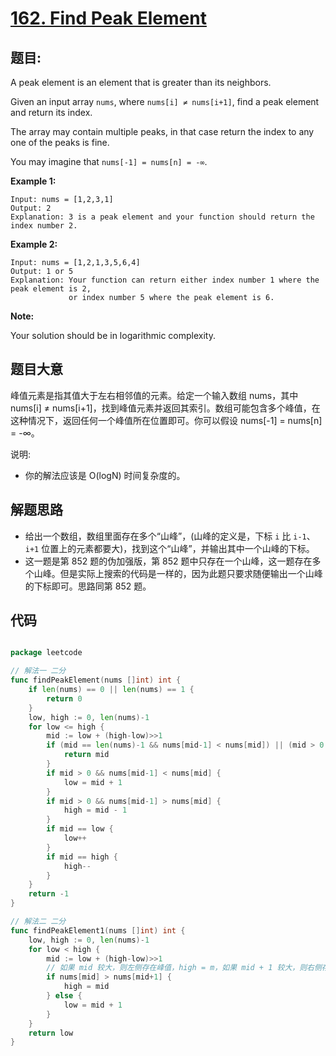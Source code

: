 # [162. Find Peak Element](https://leetcode.com/problems/find-peak-element/)


## 题目:

A peak element is an element that is greater than its neighbors.

Given an input array `nums`, where `nums[i] ≠ nums[i+1]`, find a peak element and return its index.

The array may contain multiple peaks, in that case return the index to any one of the peaks is fine.

You may imagine that `nums[-1] = nums[n] = -∞`.

**Example 1:**

    Input: nums = [1,2,3,1]
    Output: 2
    Explanation: 3 is a peak element and your function should return the index number 2.

**Example 2:**

    Input: nums = [1,2,1,3,5,6,4]
    Output: 1 or 5 
    Explanation: Your function can return either index number 1 where the peak element is 2, 
                 or index number 5 where the peak element is 6.

**Note:**

Your solution should be in logarithmic complexity.

## 题目大意

峰值元素是指其值大于左右相邻值的元素。给定一个输入数组 nums，其中 nums[i] ≠ nums[i+1]，找到峰值元素并返回其索引。数组可能包含多个峰值，在这种情况下，返回任何一个峰值所在位置即可。你可以假设 nums[-1] = nums[n] = -∞。

说明:

- 你的解法应该是 O(logN) 时间复杂度的。


## 解题思路

- 给出一个数组，数组里面存在多个“山峰”，(山峰的定义是，下标 `i` 比 `i-1`、`i+1` 位置上的元素都要大)，找到这个“山峰”，并输出其中一个山峰的下标。
- 这一题是第 852 题的伪加强版，第 852 题中只存在一个山峰，这一题存在多个山峰。但是实际上搜索的代码是一样的，因为此题只要求随便输出一个山峰的下标即可。思路同第 852 题。


## 代码

```go

package leetcode

// 解法一 二分
func findPeakElement(nums []int) int {
	if len(nums) == 0 || len(nums) == 1 {
		return 0
	}
	low, high := 0, len(nums)-1
	for low <= high {
		mid := low + (high-low)>>1
		if (mid == len(nums)-1 && nums[mid-1] < nums[mid]) || (mid > 0 && nums[mid-1] < nums[mid] && (mid <= len(nums)-2 && nums[mid+1] < nums[mid])) || (mid == 0 && nums[1] < nums[0]) {
			return mid
		}
		if mid > 0 && nums[mid-1] < nums[mid] {
			low = mid + 1
		}
		if mid > 0 && nums[mid-1] > nums[mid] {
			high = mid - 1
		}
		if mid == low {
			low++
		}
		if mid == high {
			high--
		}
	}
	return -1
}

// 解法二 二分
func findPeakElement1(nums []int) int {
	low, high := 0, len(nums)-1
	for low < high {
		mid := low + (high-low)>>1
		// 如果 mid 较大，则左侧存在峰值，high = m，如果 mid + 1 较大，则右侧存在峰值，low = mid + 1
		if nums[mid] > nums[mid+1] {
			high = mid
		} else {
			low = mid + 1
		}
	}
	return low
}

```